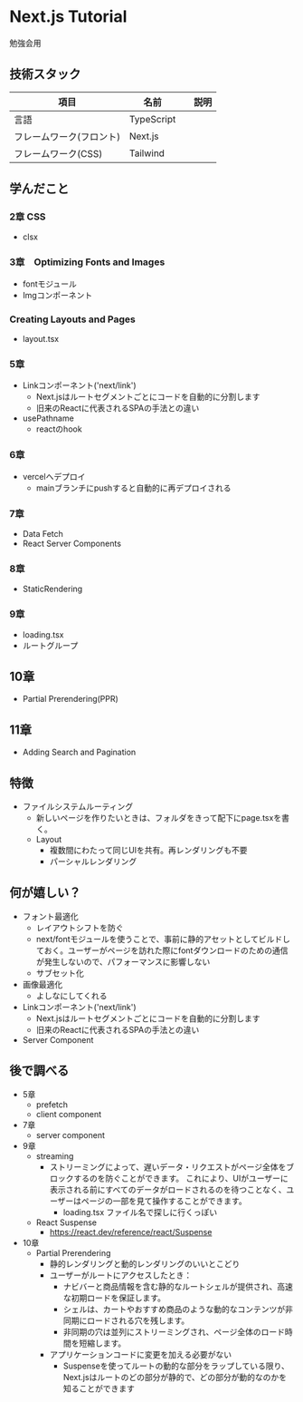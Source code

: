 # Next.js Tutorial
勉強会用

## 技術スタック
| 項目| 名前 |　説明 |
| ---- | ---- |---- |
| 言語 | TypeScript ||
| フレームワーク(フロント) |  Next.js | |
| フレームワーク(CSS) | Tailwind ||

## 学んだこと
### 2章 CSS
- clsx
### 3章　Optimizing Fonts and Images
- fontモジュール
- Imgコンポーネント
### Creating Layouts and Pages
- layout.tsx
### 5章 
- Linkコンポーネント('next/link')
  - Next.jsはルートセグメントごとにコードを自動的に分割します
  - 旧来のReactに代表されるSPAの手法との違い
- usePathname
  - reactのhook
### 6章
- vercelへデプロイ
  - mainブランチにpushすると自動的に再デプロイされる
### 7章
- Data Fetch
- React Server Components
### 8章
- StaticRendering
### 9章
- loading.tsx
- ルートグループ
## 10章
- Partial Prerendering(PPR)
## 11章
- Adding Search and Pagination
## 特徴
- ファイルシステムルーティング
  - 新しいページを作りたいときは、フォルダをきって配下にpage.tsxを書く。
  - Layout
    - 複数間にわたって同じUIを共有。再レンダリングも不要
    - パーシャルレンダリング
## 何が嬉しい？
- フォント最適化
  - レイアウトシフトを防ぐ
  - next/fontモジュールを使うことで、事前に静的アセットとしてビルドしておく。ユーザーがページを訪れた際にfontダウンロードのための通信が発生しないので、パフォーマンスに影響しない
  - サブセット化
- 画像最適化
  - よしなにしてくれる
- Linkコンポーネント('next/link')
  - Next.jsはルートセグメントごとにコードを自動的に分割します
  - 旧来のReactに代表されるSPAの手法との違い
- Server Component
## 後で調べる
- 5章
  - prefetch
  - client component
- 7章
  - server component
- 9章
  - streaming
    - ストリーミングによって、遅いデータ・リクエストがページ全体をブロックするのを防ぐことができます。 これにより、UIがユーザーに表示される前にすべてのデータがロードされるのを待つことなく、ユーザーはページの一部を見て操作することができます。
      - loading.tsx ファイル名で探しに行くっぽい
  - React Suspense
    - https://react.dev/reference/react/Suspense
- 10章
  - Partial Prerendering
    - 静的レンダリングと動的レンダリングのいいとこどり
    - ユーザーがルートにアクセスしたとき：
      - ナビバーと商品情報を含む静的なルートシェルが提供され、高速な初期ロードを保証します。 
      - シェルは、カートやおすすめ商品のような動的なコンテンツが非同期にロードされる穴を残します。 
      - 非同期の穴は並列にストリーミングされ、ページ全体のロード時間を短縮します。
    - アプリケーションコードに変更を加える必要がない
      - Suspenseを使ってルートの動的な部分をラップしている限り、Next.jsはルートのどの部分が静的で、どの部分が動的なのかを知ることができます